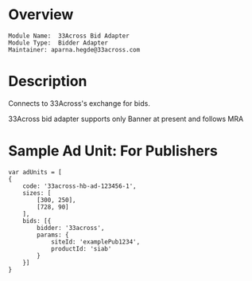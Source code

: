 # Overview

```
Module Name:  33Across Bid Adapter
Module Type:  Bidder Adapter
Maintainer: aparna.hegde@33across.com
```

# Description

Connects to 33Across's exchange for bids.

33Across bid adapter supports only Banner at present and follows MRA

# Sample Ad Unit: For Publishers
```
var adUnits = [
{
    code: '33across-hb-ad-123456-1',    
    sizes: [
        [300, 250], 
        [728, 90]
    ],     
    bids: [{
        bidder: '33across',
        params: {
            siteId: 'examplePub1234',     
            productId: 'siab'     
        }
    }]
}
```
